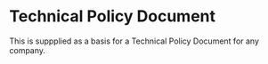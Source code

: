 # Technical Policy Document

This is suppplied as a basis for a Technical Policy Document for any company.



